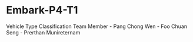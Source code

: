 # Embark-P4-T1
Vehicle Type Classification
Team Member - Pang Chong Wen
            - Foo Chuan Seng
            - Prerthan Munireternam
